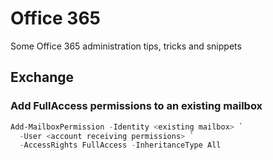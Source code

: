 # Office 365
Some Office 365 administration tips, tricks and snippets

## Exchange

### Add FullAccess permissions to an existing mailbox
```powershell
Add-MailboxPermission -Identity <existing mailbox> `
  -User <account receiving permissions> `
  -AccessRights FullAccess -InheritanceType All
```
